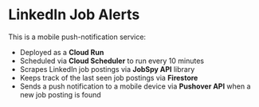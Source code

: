 # LinkedIn Job Alerts

This is a mobile push-notification service:

- Deployed as a **Cloud Run**
- Scheduled via **Cloud Scheduler** to run every 10 minutes
- Scrapes LinkedIn job postings via **JobSpy API** library
- Keeps track of the last seen job postings via **Firestore**
- Sends a push notification to a mobile device via **Pushover API** when a new job posting is found
